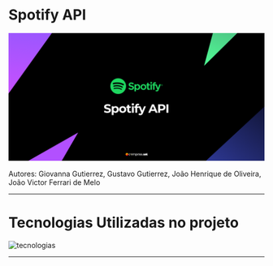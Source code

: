 # Spotify API
![banner](public/src/images/sprintbanner.png)

Autores: Giovanna Gutierrez, Gustavo Gutierrez, João Henrique de Oliveira, João Victor Ferrari de Melo

---
# Tecnologias Utilizadas no projeto

![tecnologias](https://skillicons.dev/icons?i=nodejs,aws,docker,express&perline=8)

---
